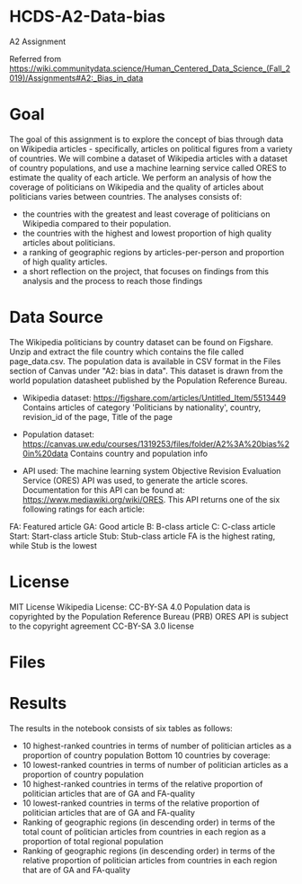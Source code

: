 # HCDS-A2-Data-bias
A2 Assignment

Referred from https://wiki.communitydata.science/Human_Centered_Data_Science_(Fall_2019)/Assignments#A2:_Bias_in_data
# Goal
The goal of this assignment is to explore the concept of bias through data on Wikipedia articles - specifically, articles on political figures from a variety of countries. We will combine a dataset of Wikipedia articles with a dataset of country populations, and use a machine learning service called ORES to estimate the quality of each article.
We perform an analysis of how the coverage of politicians on Wikipedia and the quality of articles about politicians varies between countries. 
The analyses consists of:
* the countries with the greatest and least coverage of politicians on Wikipedia compared to their population.
* the countries with the highest and lowest proportion of high quality articles about politicians.
* a ranking of geographic regions by articles-per-person and proportion of high quality articles.
* a short reflection on the project, that focuses on findings from this analysis and the process to reach those findings 


# Data Source
 The Wikipedia politicians by country dataset can be found on Figshare. Unzip and extract the file country which contains the file called page_data.csv.
The population data is available in CSV format in the Files section of Canvas under "A2: bias in data". This dataset is drawn from the world population datasheet published by the Population Reference Bureau.

* Wikipedia dataset:  https://figshare.com/articles/Untitled_Item/5513449 
Contains articles of category 'Politicians by nationality', country, revision_id of the page, Title of the page
* Population dataset:  https://canvas.uw.edu/courses/1319253/files/folder/A2%3A%20bias%20in%20data
Contains country and population info

* API used: The machine learning system Objective Revision Evaluation Service (ORES) API was used, to generate the article scores. Documentation for this API can be found at: https://www.mediawiki.org/wiki/ORES. This API returns one of the six following ratings for each article:

FA: Featured article
GA: Good article
B: B-class article
C: C-class article
Start: Start-class article
Stub: Stub-class article
FA is the highest rating, while Stub is the lowest

# License
MIT License
Wikipedia License: CC-BY-SA 4.0
Population data is copyrighted by the Population Reference Bureau (PRB)
ORES API is subject to the copyright agreement CC-BY-SA 3.0 license 

# Files

# Results

The results in the notebook consists of six tables as follows:
* 10 highest-ranked countries in terms of number of politician articles as a proportion of country population
Bottom 10 countries by coverage: 
* 10 lowest-ranked countries in terms of number of politician articles as a proportion of country population
* 10 highest-ranked countries in terms of the relative proportion of politician articles that are of GA and FA-quality
* 10 lowest-ranked countries in terms of the relative proportion of politician articles that are of GA and FA-quality
* Ranking of geographic regions (in descending order) in terms of the total count of politician articles from countries in each region as a proportion of total regional population
* Ranking of geographic regions (in descending order) in terms of the relative proportion of politician articles from countries in each region that are of GA and FA-quality
